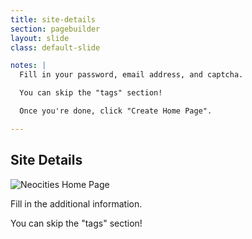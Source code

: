 ```yaml
---
title: site-details
section: pagebuilder
layout: slide
class: default-slide

notes: |
  Fill in your password, email address, and captcha.

  You can skip the "tags" section!

  Once you're done, click "Create Home Page".

---
```


## Site Details

![Neocities Home Page](/Building-the-Web/slides/workshop/images/neocities-site-details.png)

Fill in the additional information. 

You can skip the "tags" section!

